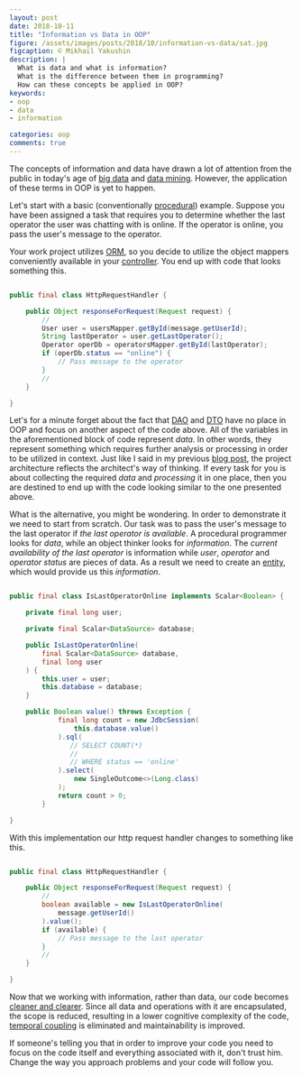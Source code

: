 ```yaml
---
layout: post
date: 2018-10-11
title: "Information vs Data in OOP"
figure: /assets/images/posts/2018/10/information-vs-data/sat.jpg
figcaption: © Mikhail Yakushin
description: |
  What is data and what is information?
  What is the difference between them in programming?
  How can these concepts be applied in OOP?
keywords:
- oop
- data
- information

categories: oop
comments: true
---
```


The concepts of information and data have drawn a lot of attention
from the public in today's age of [big data] and [data mining].
However, the application of these terms in OOP is yet to happen.

<!--more-->

<!--![]({{ page.image }})-->
<!--*© Mikhail Yakushin*-->

Let's start with a basic (conventionally [procedural]) example. Suppose you have been assigned a
task that requires you to determine whether the last operator the
user was chatting with is online. If the operator is online, you
pass the user's message to the operator.

Your work project utilizes [ORM], so you decide to utilize the object mappers conveniently
available in your [controller]. You end up with code that looks something this.

```java

public final class HttpRequestHandler {

    public Object responseForRequest(Request request) {
        //
        User user = usersMapper.getById(message.getUserId);
        String lastOperator = user.getLastOperator();
        Operator operDb = operatorsMapper.getById(lastOperator);
        if (operDb.status == "online") {
            // Pass message to the operator
        }
        //
    }

}

```



Let's for a minute forget about the fact that [DAO] and [DTO] have no place
in OOP and focus on another aspect of the code above. All of the variables
in the aforementioned block of code represent *data*. In other words, they represent
something which requires further analysis or processing in order to be utilized in context.
Just like I said in my previous [blog post], the project architecture reflects the
architect's way of thinking. If every task for you is about collecting the required
*data* and *processing* it in one place, then you are destined to end up with the code
looking similar to the one presented above.

What is the alternative, you might be wondering. In order to demonstrate it
we need to start from scratch. Our task was to pass the user's
message to the last operator if *the last operator is available*. A procedural
programmer looks for *data*, while an object thinker looks for *information*.
The *current availability of the last operator* is information while *user*, *operator*
and *operator status* are pieces of data. As a result we need to create an [entity],
which would provide us this *information*.

```java

public final class IsLastOperatorOnline implements Scalar<Boolean> {

    private final long user;

    private final Scalar<DataSource> database;

    public IsLastOperatorOnline(
        final Scalar<DataSource> database,
        final long user
    ) {
        this.user = user;
        this.database = database;
    }

    public Boolean value() throws Exception {
            final long count = new JdbcSession(
                this.database.value()
            ).sql(
               // SELECT COUNT(*)
               //
               // WHERE status == 'online'
            ).select(
                new SingleOutcome<>(Long.class)
            );
            return count > 0;
        }

}

```

With this implementation our http request handler changes to something like this.

```java

public final class HttpRequestHandler {

    public Object responseForRequest(Request request) {
        //
        boolean available = new IsLastOperatorOnline(
            message.getUserId()
        ).value();
        if (available) {
            // Pass message to the last operator
        }
        //
    }

}

```

Now that we working with information, rather than data, our code becomes [cleaner
and clearer]. Since all data and operations with it are encapsulated, the scope is reduced,
resulting in a lower cognitive complexity of the code, [temporal coupling] is eliminated and
maintainability is improved.

If someone's telling you that in order to improve your code you need to focus on the code
itself and everything associated with it, don't trust him. Change the way you approach
problems and your code will follow you.

[big data]:                     https://en.wikipedia.org/wiki/Big_data
[data mining]:                  https://en.wikipedia.org/wiki/Data_mining
[ORM]:                          https://www.yegor256.com/2014/12/01/orm-offensive-anti-pattern.html
[controller]:                   https://www.yegor256.com/2016/12/13/mvc-vs-oop.html
[DAO]:                          https://www.yegor256.com/2017/12/05/data-access-object.html
[DTO]:                          https://www.driver733.com/2018/10/08/entity-and-dto.html
[procedural]:                   https://www.driver733.com/2018/07/27/props-file.html
[blog post]:                    https://www.driver733.com/2018/10/08/entity-and-dto.html
[entity]:                       https://www.driver733.com/2018/10/08/entity-and-dto.html
[cleaner and clearer]:          https://www.yegor256.com/2018/09/12/clear-code.html
[temporal coupling]:            https://www.yegor256.com/2015/12/08/temporal-coupling-between-method-calls.html

[improved maintainability]:     https://www.yegor256.com/2016/08/30/decomposition-of-responsibility.html